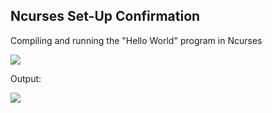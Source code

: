 ## Ncurses Set-Up Confirmation

Compiling and running the "Hello World" program in Ncurses

<img src="https://thumbs2.imgbox.com/93/a7/6iRKNFWn_t.png">

Output:

<img src="https://thumbs2.imgbox.com/ff/0d/9qzGgFoH_t.png">
